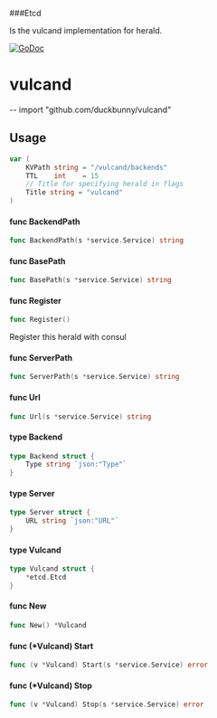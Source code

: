 ###Etcd

Is the vulcand implementation for herald.

[![GoDoc](https://godoc.org/github.com/duckbunny/vulcand?status.svg)](https://godoc.org/github.com/duckbunny/vulcand)


# vulcand
--
    import "github.com/duckbunny/vulcand"




## Usage

```go
var (
	KVPath string = "/vulcand/backends"
	TTL    int    = 15
	// Title for specifying herald in flags
	Title string = "vulcand"
)
```

#### func  BackendPath

```go
func BackendPath(s *service.Service) string
```

#### func  BasePath

```go
func BasePath(s *service.Service) string
```

#### func  Register

```go
func Register()
```
Register this herald with consul

#### func  ServerPath

```go
func ServerPath(s *service.Service) string
```

#### func  Url

```go
func Url(s *service.Service) string
```

#### type Backend

```go
type Backend struct {
	Type string `json:"Type"`
}
```


#### type Server

```go
type Server struct {
	URL string `json:"URL"`
}
```


#### type Vulcand

```go
type Vulcand struct {
	*etcd.Etcd
}
```


#### func  New

```go
func New() *Vulcand
```

#### func (*Vulcand) Start

```go
func (v *Vulcand) Start(s *service.Service) error
```

#### func (*Vulcand) Stop

```go
func (v *Vulcand) Stop(s *service.Service) error
```
